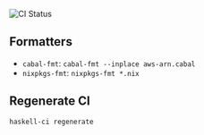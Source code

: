 ![CI Status](https://github.com/tricycle/aws-arn/actions/workflows/haskell-ci.yml/badge.svg)

## Formatters

* `cabal-fmt`: `cabal-fmt --inplace aws-arn.cabal`
* `nixpkgs-fmt`: `nixpkgs-fmt *.nix`

## Regenerate CI

```shell
haskell-ci regenerate
```
